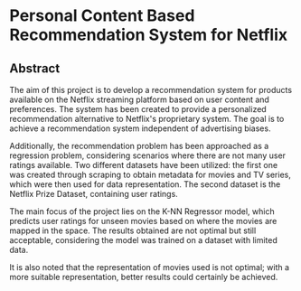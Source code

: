 # Personal Content Based Recommendation System for Netflix


## Abstract


The aim of this project is to develop a recommendation system for products available on the Netflix streaming platform based on user content and preferences. The system has been created to provide a personalized recommendation alternative to Netflix's proprietary system. The goal is to achieve a recommendation system independent of advertising biases.

Additionally, the recommendation problem has been approached as a regression problem, considering scenarios where there are not many user ratings available. Two different datasets have been utilized: the first one was created through scraping to obtain metadata for movies and TV series, which were then used for data representation. The second dataset is the Netflix Prize Dataset, containing user ratings.

The main focus of the project lies on the K-NN Regressor model, which predicts user ratings for unseen movies based on where the movies are mapped in the space. The results obtained are not optimal but still acceptable, considering the model was trained on a dataset with limited data.

It is also noted that the representation of movies used is not optimal; with a more suitable representation, better results could certainly be achieved.
